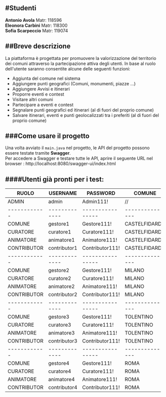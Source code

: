 #Studenti
---------------------------------------------------------
**Antonio Avola**     Matr: 118596 <br>
**Eleonora Carbini**  Matr: 118300 <br>
**Sofia Scarpeccio**  Matr: 119074 <br>

##Breve descrizione
---------------------------------------------------------
La piattaforma è progettata per promuovere la valorizzazione del territorio dei comuni attraverso la partecipazione attiva degli utenti.
In base al ruolo dell'utente saranno consentite alcune delle seguenti funzioni: 
- Aggiunta del comune nel sistema
- Aggiungere punti geografici (Comuni, monumenti, piazze ...)
- Aggiungere Avvisi e itinerari 
- Proporre eventi e contest
- Visitare altri comuni
- Partecipare a eventi e contest
- Segnalare punti geografici ed itinerari (al di fuori del proprio comune)
- Salvare itinerari, eventi e punti geolocalizzati tra i preferiti (al di fuori del proprio comune)

###Come usare il progetto
---------------------------------------------------------
Una volta avviato il `main.java` nel progetto,  le API del progetto possono essere testate tramite **Swagger**. <br>
Per accedere a Swagger e testare tutte le API, aprire il seguente URL nel browser :  http://localhost:8080/swagger-ui/index.html 

####Utenti già pronti per i test:
-------------------------------------------------------------
| RUOLO      | USERNAME    | PASSWORD       | COMUNE        |
|------------|-------------|----------------|---------------|
| ADMIN      | admin       | Admin111!      |    //         |
|------------|-------------|----------------|---------------|
| COMUNE     | gestore1    | Gestore111!    | CASTELFIDARDO |
| CURATORE   | curatore1   | Curatore111!   | CASTELFIDARDO |
| ANIMATORE  | animatore1  | Animatore111!  | CASTELFIDARDO |
| CONTRIBUTOR| contributor1| Contributor111!| CASTELFIDARDO |
|------------|-------------|----------------|---------------|
| COMUNE     | gestore2    | Gestore111!    | MILANO        |
| CURATORE   | curatore2   | Curatore111!   | MILANO        |
| ANIMATORE  | animatore2  | Animatore111!  | MILANO        |
| CONTRIBUTOR| contributor2| Contributor111!| MILANO        |
|------------|-------------|----------------|---------------|
| COMUNE     | gestore3    | Gestore111!    | TOLENTINO     |
| CURATORE   | curatore3   | Curatore111!   | TOLENTINO     |
| ANIMATORE  | animatore3  | Animatore111!  | TOLENTINO     |
| CONTRIBUTOR| contributor3| Contributor111!| TOLENTINO     |
|------------|-------------|----------------|---------------|
| COMUNE     | gestore4    | Gestore111!    | ROMA          |
| CURATORE   | curatore4   | Curatore111!   | ROMA          |
| ANIMATORE  | animatore4  | Animatore111!  | ROMA          |
| CONTRIBUTOR| contributor4| Contributor111!| ROMA          |


